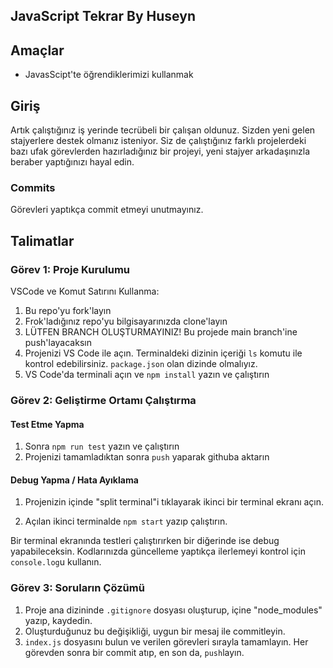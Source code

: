 ## JavaScript Tekrar By Huseyn

## Amaçlar

- JavasScipt'te öğrendiklerimizi kullanmak

## Giriş

Artık çalıştığınız iş yerinde tecrübeli bir çalışan oldunuz. Sizden yeni gelen stajyerlere destek olmanız isteniyor.
Siz de çalıştığınız farklı projelerdeki bazı ufak görevlerden hazırladığınız bir projeyi, yeni stajyer arkadaşınızla beraber yaptığınızı hayal edin.

### Commits

Görevleri yaptıkça commit etmeyi unutmayınız.

## Talimatlar

### Görev 1: Proje Kurulumu

VSCode ve Komut Satırını Kullanma:

1. Bu repo'yu fork'layın
2. Frok'ladığınız repo'yu bilgisayarınızda clone'layın
3. LÜTFEN BRANCH OLUŞTURMAYINIZ! Bu projede main branch'ine push'layacaksın
4. Projenizi VS Code ile açın. Terminaldeki dizinin içeriği `ls` komutu ile kontrol edebilirsiniz. `package.json` olan dizinde olmalıyız.
5. VS Code'da terminali açın ve `npm install` yazın ve çalıştırın

### Görev 2: Geliştirme Ortamı Çalıştırma

#### Test Etme Yapma

1. Sonra `npm run test` yazın ve çalıştırın
2. Projenizi tamamladıktan sonra `push` yaparak githuba aktarın

#### Debug Yapma / Hata Ayıklama

1. Projenizin içinde "split terminal"i tıklayarak ikinci bir terminal ekranı açın.

2. Açılan ikinci terminalde `npm start` yazıp çalıştırın.

Bir terminal ekranında testleri çalıştırırken bir diğerinde ise debug yapabileceksin. Kodlarınızda güncelleme yaptıkça ilerlemeyi kontrol için `console.log`u kullanın.

### Görev 3: Soruların Çözümü

1. Proje ana dizininde `.gitignore` dosyası oluşturup, içine "node_modules" yazıp, kaydedin.
2. Oluşturduğunuz bu değişikliği, uygun bir mesaj ile commitleyin.
3. `index.js` dosyasını bulun ve verilen görevleri sırayla tamamlayın. Her görevden sonra bir commit atıp, en son da, `push`layın.
